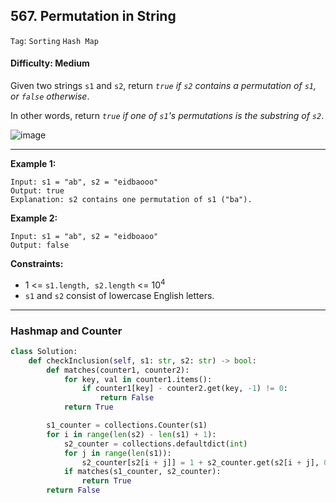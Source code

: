 ## 567. Permutation in String

```Tag```: ```Sorting``` ```Hash Map```

#### Difficulty: Medium

Given two strings ```s1``` and ```s2```, return _```true``` if ```s2``` contains a permutation of ```s1```, or ```false``` otherwise_.

In other words, return _```true``` if one of ```s1```'s permutations is the substring of ```s2```_.

![image](https://user-images.githubusercontent.com/35042430/216755889-f17da9fa-8939-48ac-8e0f-13a66efd5e09.png)

---

__Example 1:__
```
Input: s1 = "ab", s2 = "eidbaooo"
Output: true
Explanation: s2 contains one permutation of s1 ("ba").
```

__Example 2:__
```
Input: s1 = "ab", s2 = "eidboaoo"
Output: false
```

__Constraints:__

- 1 <= ```s1.length, s2.length``` <= 10<sup>4</sup>
- ```s1``` and ```s2``` consist of lowercase English letters.

---

### Hashmap and Counter

```Python
class Solution:
    def checkInclusion(self, s1: str, s2: str) -> bool:
        def matches(counter1, counter2):
            for key, val in counter1.items():
                if counter1[key] - counter2.get(key, -1) != 0:
                    return False
            return True

        s1_counter = collections.Counter(s1)
        for i in range(len(s2) - len(s1) + 1):
            s2_counter = collections.defaultdict(int)
            for j in range(len(s1)):
                s2_counter[s2[i + j]] = 1 + s2_counter.get(s2[i + j], 0)
            if matches(s1_counter, s2_counter):
                return True
        return False
```
